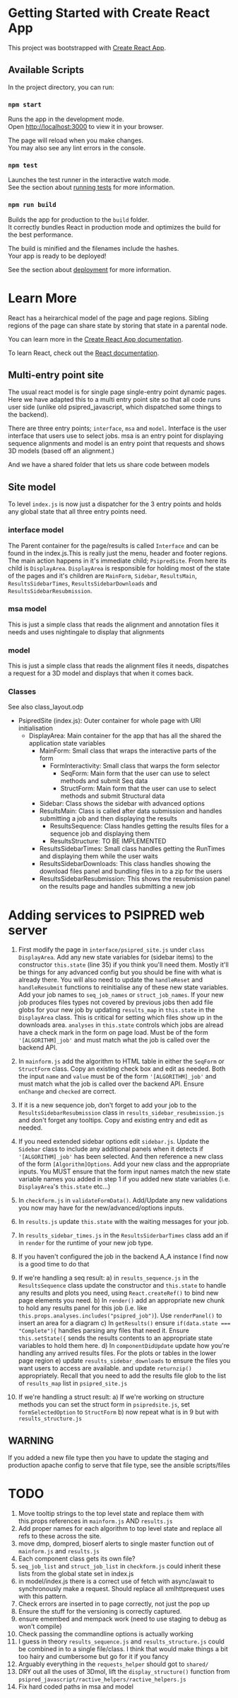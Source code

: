 # Getting Started with Create React App

This project was bootstrapped with [Create React App](https://github.com/facebook/create-react-app).

## Available Scripts

In the project directory, you can run:

### `npm start`

Runs the app in the development mode.\
Open [http://localhost:3000](http://localhost:3000) to view it in your browser.

The page will reload when you make changes.\
You may also see any lint errors in the console.

### `npm test`

Launches the test runner in the interactive watch mode.\
See the section about [running tests](https://facebook.github.io/create-react-app/docs/running-tests) for more information.

### `npm run build`

Builds the app for production to the `build` folder.\
It correctly bundles React in production mode and optimizes the build for the best performance.

The build is minified and the filenames include the hashes.\
Your app is ready to be deployed!

See the section about [deployment](https://facebook.github.io/create-react-app/docs/deployment) for more information.

# Learn More

React has a heirarchical model of the page and page regions. Sibling regions of the page can share state by storing that state in a parental node.

You can learn more in the [Create React App documentation](https://facebook.github.io/create-react-app/docs/getting-started).

To learn React, check out the [React documentation](https://reactjs.org/).

## Multi-entry point site

The usual react model is for single page single-entry point dynamic pages. Here we have
adapted this to a multi entry point site so that all code runs user side (unlike old psipred_javascript, which dispatched some things to the backend).

There are three entry points; `interface`, `msa` and `model`. Interface is the user interface that users use to select jobs. msa is an entry point for displaying sequence alignments and model is an entry point that requests and shows 3D models (based off an alignment.)

And we have a shared folder that lets us share code between models

## Site model

To level `index.js` is now just a dispatcher for the 3 entry points and holds any global state that all three entry points need.

### interface model

The Parent container for the page/results is called `Interface` and can be found in the index.js.This is really just the menu, header and footer regions. The main action happens in it's immediate child; `PsipredSite`. From here its child is `DisplayArea`. `DisplayArea` is responsible for holding most of the state of the pages and it's children are `MainForm`, `Sidebar`, `ResultsMain`, `ResultsSidebarTimes`, `ResultsSidebarDownloads` and `ResultsSidebarResubmission`.

### msa model

This is just a simple class that reads the alignment and annotation files it needs and uses nightingale to display that alignments

### model

This is just a simple class that reads the alignment files it needs, dispatches a request for a 3D model and displays that when it comes back.

### Classes

See also class_layout.odp

* PsipredSite (index.js): Outer container for whole page with URI initialisation
  * DisplayArea: Main container for the app that has all the shared the application state variables
    * MainForm: Small class that wraps the interactive parts of the form
      * FormInteractivity: Small class that warps the form selector
        * SeqForm: Main form that the user can use to select methods and submit Seq data
        * StructForm:  Main form that the user can use to select methods and submit Structural data
    * Sidebar: Class shows the sidebar with advanced options
    * ResultsMain: Class is called after data submission and handles submitting a job and then displaying the results
      * ResultsSequence: Class handles getting the results files for a sequence job and displaying them
      * ResultsStructure: TO BE IMPLEMENTED
    * ResultsSidebarTimes: Small class handles getting the RunTimes and displaying them while the user waits
    * ResultsSidebarDownloads: This class handles showing the download files panel and bundling files in to a zip for the users
    * ResultsSidebarResubmission: This shows the resubmission panel on the results page and handles submitting a new job

# Adding services to PSIPRED web server

1. First modify the page in `interface/psipred_site.js` under `class DisplayArea`. Add any new state variables for (sidebar items) to the constructor `this.state` (line 35) if you think you'll need them. Mostly it'll be things for any advanced config but you should be fine with what is already there. You will also need to update the `handleReset` and `handleResubmit` functions to reinitialise any of these new state variables. Add your job names to `seq_job_names` or `struct_job_names`. If your new job produces files types not covered by previous jobs then add file globs for your new job by updating `results_map` in `this.state` in the `DisplayArea` class. This is critical for setting which files show up in the downloads area. `analyses` in `this.state` controls which jobs are alread have a check mark in the form on page load. Must be of the form `'[ALGORITHM]_job'` and must match what the job is called over the backend API. 

2. In `mainform.js` add the algorithm to HTML table in either the `SeqForm` or `StructForm` class. Copy an existing check box and edit as needed. Both the input `name` and `value` must be of the form `'[ALGORITHM]_job'` and must match what the job is called over the backend API. Ensure `onChange` and `checked` are correct.

3. If it is a new sequence job, don't forget to add your job to the `ResultsSidebarResubmission` class in `results_sidebar_resubmission.js` and don't forget any tooltips. Copy and existing entry and edit as needed.

4. If you need extended sidebar options edit `sidebar.js`. Update the `Sidebar` class to include any additional panels when it detects if `'[ALGORITHM]_job'` has been selected. And then reference a new class of the form `[Algorithm]Options`. Add your new class and the appropriate inputs. You MUST ensure that the form input names match the new state variable names you added in step 1 if you added new state variables (i.e. `DisplayArea`'s `this.state` etc...)

5. In `checkform.js` in `validateFormData()`. Add/Update any new validations you now may have for the new/advanced/options inputs.

6. In `results.js` update `this.state` with the waiting messages for your job.

7. In `results_sidebar_times.js` in the `ResultsSiderbarTimes` class add an if in `render` for the runtime of your new job type.

8. If you haven't configured the job in the backend A_A instance I find now is a good time to do that

9. If we're handling a seq result:
   a) in `results_sequence.js` in the `ResultsSequence` class update the constructor and `this.state` to handle any results and plots you need, using `React.createRef()` to bind new page elements you need.
   b) In `render()` add an appropriate new chunk to hold any results panel for this job (i.e. like `this.props.analyses.includes("psipred_job")`). Use `renderPanel()` to insert an area for a diagram
   c) In `getResults()` ensure `if(data.state === "Complete"){` handles parsing any files that need it. Ensure `this.setState({` sends the results contents to an appropriate state variables to hold them here.
   d) In `componentDidUpdate` update how you're handling any arrived results files. For the plots or  tables in the lower page region
   e) update `results_sidebar_downloads` to ensure the files you want users to access are available.
   and update `returnzip()` appropriately. Recall that you need to add the results file glob to the list of `results_map` list in `psipred_site.js`

10. If we're handling a struct result: 
    a) If we're working on structure methods you can set the struct form in `psipredsite.js`, set 
    `formSelectedOption` to `StructForm` 
    b) now repeat what is in 9 but with `results_structure.js`

## WARNING

If you added a new file type then you have to update the staging and production apache config to serve that file type, see the ansible scripts/files

# TODO

1. Move tooltip strings to the top level state and replace them with this.props references in `mainform.js` AND `results.js`
2. Add proper names for each algorithm to top level state and replace all refs to these across the site.
3. move dmp, dompred, bioserf alerts to single master function out of `mainform.js` and `results.js`
4. Each component class gets its own file?
5. `seq_job_list` and `struct_job_list` in `checkform.js` could inherit these lists from the global state set in index.js
6. in model/index.js there is a correct use of fetch with async/await to synchronously make a request. Should replace all xmlhttprequest uses with this pattern.
7. Check errors are inserted in to page correctly, not just the pop up
8. Ensure the stuff for the versioning is correctly captured.
9. ensure emembed and mempack work (need to use staging to debug as won't compile)
10. Check passing the commandline options is actually working
11. I guess in theory `results_sequence.js` and `results_structure.js` could be combined in to a single file/class. I think that would make things a bit too hairy and cumbersome but go for it if you fancy
12. Arguably everything in the `requests_helper` should got to `shared/`
13. DRY out all the uses of 3Dmol, lift the `display_structure()` function from `psipred_javascript/ractive_helpers/ractive_helpers.js`
14. Fix hard coded paths in msa and model
